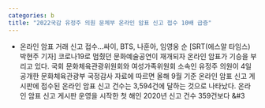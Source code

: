```yaml
---
categories: b
title: "2022국감 유정주 의원 문체부 온라인 암표 신고 접수 10배 급증"
---
```

- 온라인 암표 거래 신고 접수&hellip;싸이, BTS, 나훈아, 임영웅 순 [SRT(에스알 타임스) 박현주 기자] 코로나19로 멈췄던 문화예술공연이 재개되자 온라인 암표가 기승을 부리고 있다. &#8203;국회 문화체육관광위원회와 여성가족위원회 소속인 유정주 의원이 4일 공개한 문화체육관광부 국정감사 자료에 따르면 올해 9월 기준 온라인 암표 신고 게시판에 접수된 온라인 암표 신고 건수는 3,594건에 달하는 것으로 나타났다. &#8203;온라인 암표 신고 게시판 운영을 시작한 첫 해인 2020년 신고 건수 359건보다 &#3